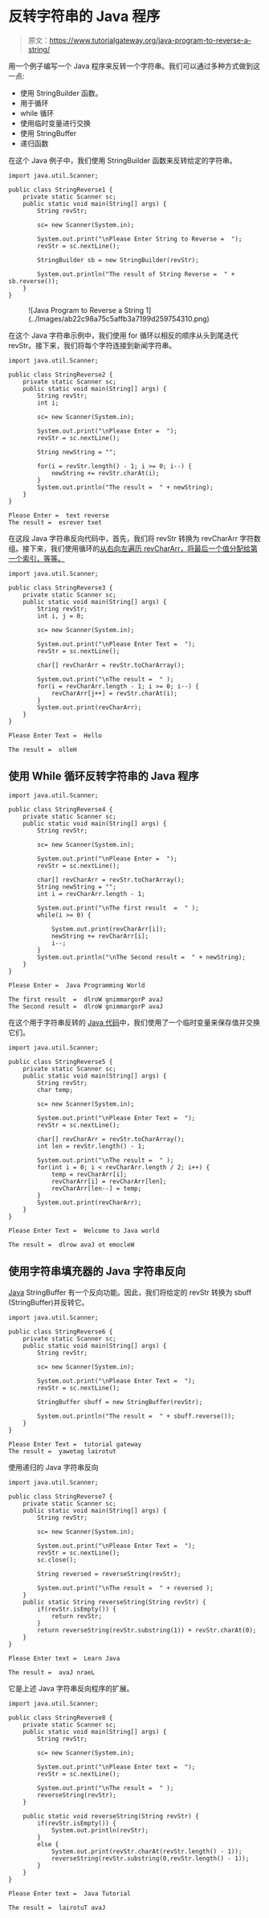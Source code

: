# 反转字符串的 Java 程序

> 原文：<https://www.tutorialgateway.org/java-program-to-reverse-a-string/>

用一个例子编写一个 Java 程序来反转一个字符串。我们可以通过多种方式做到这一点:

*   使用 StringBuilder 函数。
*   用于循环
*   while 循环
*   使用临时变量进行交换
*   使用 StringBuffer
*   递归函数

在这个 Java 例子中，我们使用 StringBuilder 函数来反转给定的字符串。

```
import java.util.Scanner;

public class StringReverse1 {
	private static Scanner sc;
	public static void main(String[] args) {
		String revStr;

		sc= new Scanner(System.in);

		System.out.print("\nPlease Enter String to Reverse =  ");
		revStr = sc.nextLine();

		StringBuilder sb = new StringBuilder(revStr);

		System.out.println("The result of String Reverse =  " + sb.reverse());
	}
}
```

<figure class="wp-block-image size-large">![Java Program to Reverse a String 1](../Images/ab22c98a75c5affb3a7199d259754310.png)</figure>

在这个 Java 字符串示例中，我们使用 for 循环以相反的顺序从头到尾迭代 revStr。接下来，我们将每个字符连接到新闻字符串。

```
import java.util.Scanner;

public class StringReverse2 {
	private static Scanner sc;
	public static void main(String[] args) {
		String revStr;
		int i;

		sc= new Scanner(System.in);

		System.out.print("\nPlease Enter =  ");
		revStr = sc.nextLine();

		String newString = "";

		for(i = revStr.length() - 1; i >= 0; i--) {
			newString += revStr.charAt(i);
		}		
		System.out.println("The result =  " + newString);
	}
}
```

```
Please Enter =  text reverse
The result =  esrever txet
```

在这段 Java 字符串反向代码中，首先，我们将 revStr 转换为 revCharArr 字符数组。接下来，我们使用循环的[从右向左遍历 revCharArr，将最后一个值分配给第一个索引，等等。](https://www.tutorialgateway.org/java-for-loop/)

```
import java.util.Scanner;

public class StringReverse3 {
	private static Scanner sc;
	public static void main(String[] args) {
		String revStr;
		int i, j = 0;

		sc= new Scanner(System.in);

		System.out.print("\nPlease Enter Text =  ");
		revStr = sc.nextLine();

		char[] revCharArr = revStr.toCharArray();

		System.out.print("\nThe result =  " );
		for(i = revCharArr.length - 1; i >= 0; i--) {
			revCharArr[j++] = revStr.charAt(i);
		}		
		System.out.print(revCharArr);
	}
}
```

```
Please Enter Text =  Hello

The result =  olleH
```

## 使用 While 循环反转字符串的 Java 程序

```
import java.util.Scanner;

public class StringReverse4 {
	private static Scanner sc;
	public static void main(String[] args) {
		String revStr;

		sc= new Scanner(System.in);

		System.out.print("\nPlease Enter =  ");
		revStr = sc.nextLine();

		char[] revCharArr = revStr.toCharArray();
		String newString = "";
		int i = revCharArr.length - 1; 

		System.out.print("\nThe first result  =  " );
		while(i >= 0) {

			System.out.print(revCharArr[i]);
			newString += revCharArr[i];
			i--;
		}		
		System.out.println("\nThe Second result =  " + newString);
	}
}
```

```
Please Enter =  Java Programming World

The first result  =  dlroW gnimmargorP avaJ
The Second result =  dlroW gnimmargorP avaJ
```

在这个用于字符串反转的 [Java 代码](https://www.tutorialgateway.org/learn-java-programs/)中，我们使用了一个临时变量来保存值并交换它们。

```
import java.util.Scanner;

public class StringReverse5 {
	private static Scanner sc;
	public static void main(String[] args) {
		String revStr;
		char temp;

		sc= new Scanner(System.in);

		System.out.print("\nPlease Enter Text =  ");
		revStr = sc.nextLine();

		char[] revCharArr = revStr.toCharArray();
		int len = revStr.length() - 1;

		System.out.print("\nThe result =  " );
		for(int i = 0; i < revCharArr.length / 2; i++) {
			temp = revCharArr[i];
			revCharArr[i] = revCharArr[len];
			revCharArr[len--] = temp;
		}		
		System.out.print(revCharArr);
	}
}
```

```
Please Enter Text =  Welcome to Java world

The result =  dlrow avaJ ot emocleW
```

## 使用字符串填充器的 Java 字符串反向

[Java](https://www.tutorialgateway.org/java-tutorial/) StringBuffer 有一个反向功能。因此，我们将给定的 revStr 转换为 sbuff (StringBuffer)并反转它。

```
import java.util.Scanner;

public class StringReverse6 {
	private static Scanner sc;
	public static void main(String[] args) {
		String revStr;

		sc= new Scanner(System.in);

		System.out.print("\nPlease Enter Text =  ");
		revStr = sc.nextLine();

		StringBuffer sbuff = new StringBuffer(revStr);

		System.out.println("The result =  " + sbuff.reverse());
	}
}
```

```
Please Enter Text =  tutorial gateway
The result =  yawetag lairotut
```

使用递归的 Java 字符串反向

```
import java.util.Scanner;

public class StringReverse7 {
	private static Scanner sc;
	public static void main(String[] args) {
		String revStr;

		sc= new Scanner(System.in);

		System.out.print("\nPlease Enter Text =  ");
		revStr = sc.nextLine();
		sc.close();

		String reversed = reverseString(revStr);

		System.out.print("\nThe result =  " + reversed );		
	}
	public static String reverseString(String revStr) {
		if(revStr.isEmpty()) {
			return revStr;
		}
		return reverseString(revStr.substring(1)) + revStr.charAt(0);
	}
}
```

```
Please Enter text =  Learn Java

The result =  avaJ nraeL
```

它是上述 Java 字符串反向程序的扩展。

```
import java.util.Scanner;

public class StringReverse8 {
	private static Scanner sc;
	public static void main(String[] args) {
		String revStr;

		sc= new Scanner(System.in);

		System.out.print("\nPlease Enter text =  ");
		revStr = sc.nextLine();

		System.out.print("\nThe result =  " );
		reverseString(revStr);
	}

	public static void reverseString(String revStr) {
		if(revStr.isEmpty()) {
			System.out.println(revStr);
		}
		else {
			System.out.print(revStr.charAt(revStr.length() - 1));
			reverseString(revStr.substring(0,revStr.length() - 1));
		}
	}
}
```

```
Please Enter text =  Java Tutorial

The result =  lairotuT avaJ
```